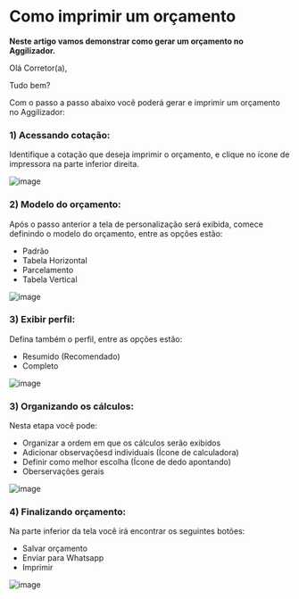 # Como imprimir um orçamento
**Neste artigo vamos demonstrar como gerar um orçamento no Aggilizador.**

Olá Corretor(a),

Tudo bem?

Com o passo a passo abaixo você poderá gerar e imprimir um orçamento no Aggilizador:

### 1) Acessando cotação:

Identifique a cotação que deseja imprimir o orçamento, e clique no ícone de impressora na parte inferior direita.

![image](https://github.com/user-attachments/assets/41695e06-fecd-4e9b-8fe7-3a92819127c0)

### 2) Modelo do orçamento:

Após o passo anterior a tela de personalização será exibida, comece definindo o modelo do orçamento, entre as opções estão:

- Padrão
- Tabela Horizontal
- Parcelamento
- Tabela Vertical

![image](https://github.com/user-attachments/assets/91f0ea38-eeb7-4314-b222-ddc18a293d84)

### 3) Exibir perfil:

Defina também o perfil, entre as opções estão:

- Resumido (Recomendado)
- Completo

![image](https://github.com/user-attachments/assets/8228f1ee-05bd-47a8-bf07-80d64735943c)

### 3) Organizando os cálculos:

Nesta etapa você pode:
- Organizar a ordem em que os cálculos serão exibidos
- Adicionar observaçõesd individuais (Ícone de calculadora)
- Definir como melhor escolha (Ícone de dedo apontando)
- Oberservações gerais

![image](https://github.com/user-attachments/assets/a4e54417-d495-4c8c-ab6c-4e653db8603b)

### 4) Finalizando orçamento:

Na parte inferior da tela você irá encontrar os seguintes botões:

- Salvar orçamento
- Enviar para Whatsapp
- Imprimir

![image](https://github.com/user-attachments/assets/426170ef-650d-4bec-8f4b-43a17b8b42fd)
